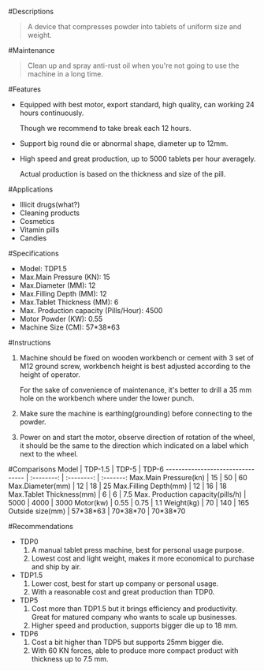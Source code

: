 #Descriptions
> A device that compresses powder into tablets of uniform size and weight. 

#Maintenance
> Clean up and spray anti-rust oil when you're not going to use the machine in a long time.

#Features
- Equipped with best motor, export standard, high quality, can working 24 hours continuously.

  Though we recommend to take break each 12 hours.

- Support big round die or abnormal shape, diameter up to 12mm.

- High speed and great production, up to 5000 tablets per hour averagely.
  
  Actual production is based on the thickness and size of the pill.


#Applications
- Illicit drugs(what?)
- Cleaning products
- Cosmetics
- Vitamin pills
- Candies

#Specifications
- Model: TDP1.5
- Max.Main Pressure (KN): 15
- Max.Diameter (MM): 12
- Max.Filling Depth (MM): 12
- Max.Tablet Thickness (MM): 6
- Max. Production capacity (Pills/Hour): 4500
- Motor Powder (KW): 0.55
- Machine Size (CM): 57\*38\*63

#Instructions
1. Machine should be fixed on wooden workbench or cement with 3 set of M12 ground screw, workbench height is best adjusted according to the height of operator.

   For the sake of convenience of maintenance, it's better to drill a 35 mm hole on the workbench where under the lower punch.

2. Make sure the machine is earthing(grounding) before connecting to the powder.

3. Power on and start the motor, observe direction of rotation of the wheel, it should be the same to the direction which indicated on a label which next to the wheel.


#Comparisons
Model                             | TDP-1.5    | TDP-5      | TDP-6
--------------------------------- | :--------: | :--------: | :-------:
Max.Main Pressure(kn)             | 15         | 50         | 60
Max.Diameter(mm)                  | 12         | 18         | 25
Max.Filling Depth(mm)             | 12         | 16         | 18
Max.Tablet Thickness(mm)          | 6          | 6          | 7.5
Max. Production capacity(pills/h) | 5000       | 4000       | 3000
Motor(kw)                         | 0.55       | 0.75       | 1.1
Weight(kg)                        | 70         | 140        | 165
Outside size(mm)                  | 57\*38\*63 | 70\*38\*70 | 70\*38\*70

#Recommendations
- TDP0
  1. A manual tablet press machine, best for personal usage purpose.
  2. Lowest cost and light weight, makes it more economical to purchase and ship by air.
- TDP1.5
  1. Lower cost, best for start up company or personal usage.
  2. With a reasonable cost and great production than TDP0.
- TDP5
  1. Cost more than TDP1.5 but it brings efficiency and productivity. Great for matured company who wants to scale up businesses. 
  2. Higher speed and production, supports bigger die up to 18 mm.
- TDP6
  1. Cost a bit higher than TDP5 but supports 25mm bigger die.
  2. With 60 KN forces, able to produce more compact product with thickness up to 7.5 mm.  